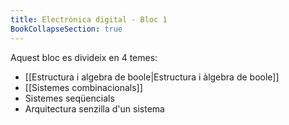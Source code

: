 ```yaml
---
title: Electrònica digital - Bloc 1
BookCollapseSection: true
---
```

Aquest bloc es divideix en 4 temes:
- [[Estructura i algebra de boole|Estructura i àlgebra de boole]]
- [[Sistemes combinacionals]]
- Sistemes seqüencials
- Arquitectura senzilla d'un sistema